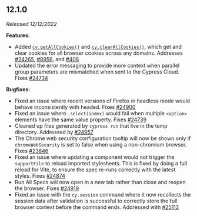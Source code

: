 ## 12.1.0

_Released 12/12/2022_

**Features:**

- Added [`cy.getAllCookies()`](/api/commands/getallcookies) and
  [`cy.clearAllCookies()`](/api/commands/clearallcookies), which get and clear
  cookies for all browser cookies across any domains. Addresses
  [#24265](https://github.com/cypress-io/cypress/issues/24265),
  [#8956](https://github.com/cypress-io/cypress/issues/8956), and
  [#408](https://github.com/cypress-io/cypress/issues/408)
- Updated the error messaging to provide more context when parallel group
  parameters are mismatched when sent to the Cypress Cloud. Fixes
  [#24734](https://github.com/cypress-io/cypress/issues/24734)

**Bugfixes:**

- Fixed an issue where recent versions of Firefox in headless mode would behave
  inconsistently with headed. Fixes
  [#24900](https://github.com/cypress-io/cypress/issues/24900)
- Fixed an issue where `.select(index)` would fail when multiple `<option>`
  elements have the same value property. Fixes
  [#24739](https://github.com/cypress-io/cypress/issues/24739)
- Cleaned up files generated by `cypress run` that live in the temp directory.
  Addressed by [#24957](https://github.com/cypress-io/cypress/pull/24957)
- The Chrome web security configuration tooltip will now be shown only if
  `chromeWebSecurity` is set to false when using a non-chromium browser. Fixes
  [#23846](https://github.com/cypress-io/cypress/issues/23846)
- Fixed an issue where updating a component would not trigger the `supportFile`
  to reload imported stylesheets. This is fixed by doing a full reload for Vite,
  to ensure the spec re-runs correctly with the latest styles. Fixes
  [#24874](https://github.com/cypress-io/cypress/issues/24874)
- Run All Specs will now open in a new tab rather than close and reopen the
  browser. Fixes [#24919](https://github.com/cypress-io/cypress/issues/24919)
- Fixed an issue with the `cy.session` command where it now recollects the
  session data after validation is successful to correctly store the full
  browser context before the command ends. Addressed with
  [#25112](https://github.com/cypress-io/cypress/pull/25112)
